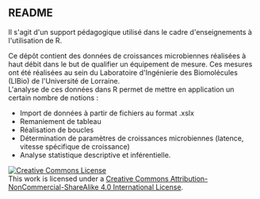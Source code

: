 ## README

Il s'agit d'un support pédagogique utilisé dans le cadre d'enseignements à l'utilisation de R.

Ce dépôt contient des données de croissances microbiennes réalisées à haut débit dans le but de qualifier un équipement de mesure. Ces mesures ont été réalisées au sein du Laboratoire d'Ingénierie des Biomolécules (LIBio) de l'Université de Lorraine.  
L'analyse de ces données dans R permet de mettre en application un certain nombre de notions : 
- Import de données à partir de fichiers au format .xslx
- Remaniement de tableau
- Réalisation de boucles
- Détermination de paramètres de croissances microbiennes (latence, vitesse spécifique de croissance)
- Analyse statistique descriptive et inférentielle. 


<a rel="license" href="http://creativecommons.org/licenses/by-nc-sa/4.0/"><img alt="Creative Commons License" style="border-width:0" src="https://i.creativecommons.org/l/by-nc-sa/4.0/88x31.png" /></a><br />This work is licensed under a <a rel="license" href="http://creativecommons.org/licenses/by-nc-sa/4.0/">Creative Commons Attribution-NonCommercial-ShareAlike 4.0 International License</a>.
